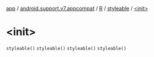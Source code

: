 [app](../../../index.md) / [android.support.v7.appcompat](../../index.md) / [R](../index.md) / [styleable](index.md) / [&lt;init&gt;](.)

# &lt;init&gt;

`styleable()`
`styleable()`
`styleable()`
`styleable()`